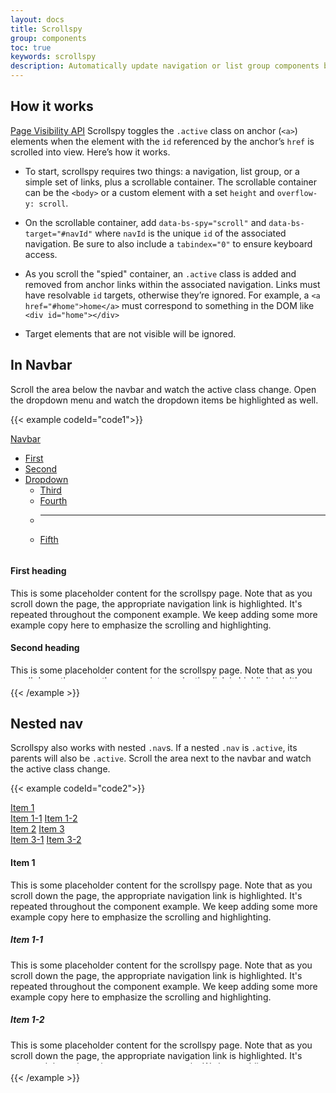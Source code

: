 ```yaml
---
layout: docs
title: Scrollspy
group: components
toc: true
keywords: scrollspy
description: Automatically update navigation or list group components based on scroll position to indicate which link is currently active in the viewport.
---
```


## How it works
<a class="link-pink" href="https://www.w3.org/TR/page-visibility/">Page Visibility API</a> 
Scrollspy toggles the ```.active``` class on anchor (```<a>```) elements when the element with 
the ```id``` referenced by the anchor’s ```href``` is scrolled into view. Here’s how it works.

- To start, scrollspy requires two things: a navigation, list group, or a simple set of links, 
plus a scrollable container. The scrollable container can be the ```<body>``` or a custom 
element with a set ```height``` and ```overflow-y: scroll```.

- On the scrollable container, add ```data-bs-spy="scroll"``` and ```data-bs-target="#navId"``` 
where ```navId``` is the unique ```id``` of the associated navigation. Be sure to also include 
a ```tabindex="0"``` to ensure keyboard access.

- As you scroll the "spied" container, an ```.active``` class is added and removed from anchor 
links within the associated navigation. Links must have resolvable ```id``` targets, otherwise 
they’re ignored. For example, a ```<a href="#home">home</a>``` must correspond to something 
in the DOM like ```<div id="home"></div>```

- Target elements that are not visible will be ignored.

## In Navbar
Scroll the area below the navbar and watch the active class change. Open the dropdown menu 
and watch the dropdown items be highlighted as well.

{{< example codeId="code1">}}

<nav id="navbar-example" class="navbar border px-3 mb-3">
  <a class="navbar-brand" href="#">Navbar</a>
  <ul class="nav nav-pills">
    <li class="nav-item">
      <a class="nav-link" href="#scrollspyHeading1">First</a>
    </li>
    <li class="nav-item">
      <a class="nav-link" href="#scrollspyHeading2">Second</a>
    </li>
    <li class="nav-item dropdown">
      <a class="nav-link dropdown-toggle" data-bs-toggle="dropdown" href="#" role="button" aria-expanded="false">Dropdown</a>
      <ul class="dropdown-menu">
        <li><a class="dropdown-item" href="#scrollspyHeading3">Third</a></li>
        <li><a class="dropdown-item" href="#scrollspyHeading4">Fourth</a></li>
        <li><hr class="dropdown-divider"></li>
        <li><a class="dropdown-item" href="#scrollspyHeading5">Fifth</a></li>
      </ul>
    </li>
  </ul>
</nav>
<div data-bs-spy="scroll" data-bs-target="#navbar-example" data-bs-root-margin="0px 0px -40%" data-bs-smooth-scroll="true" class="border scrollspy-example p-3 rounded-2" tabindex="0" style="height:200px;overflow:auto;">
  <h4 id="scrollspyHeading1">First heading</h4>
  <p>This is some placeholder content for the scrollspy page. Note that as you scroll down the 
  page, the appropriate navigation link is highlighted. It's repeated throughout the component 
  example. We keep adding some more example copy here to emphasize the scrolling and 
  highlighting.</p>

  <h4 id="scrollspyHeading2">Second heading</h4>
  <p>This is some placeholder content for the scrollspy page. Note that as you scroll down the 
  page, the appropriate navigation link is highlighted. It's repeated throughout the component 
  example. We keep adding some more example copy here to emphasize the scrolling and 
  highlighting.</p>
  
  <h4 id="scrollspyHeading3">Third heading</h4>
  <p>This is some placeholder content for the scrollspy page. Note that as you scroll down the 
  page, the appropriate navigation link is highlighted. It's repeated throughout the component 
  example. We keep adding some more example copy here to emphasize the scrolling and 
  highlighting.</p>
  
  <h4 id="scrollspyHeading4">Fourth heading</h4>
  <p>This is some placeholder content for the scrollspy page. Note that as you scroll down the 
  page, the appropriate navigation link is highlighted. It's repeated throughout the component 
  example. We keep adding some more example copy here to emphasize the scrolling and 
  highlighting.</p>
  
  <h4 id="scrollspyHeading5">Fifth heading</h4>
  <p>This is some placeholder content for the scrollspy page. Note that as you scroll down the 
  page, the appropriate navigation link is highlighted. It's repeated throughout the component 
  example. We keep adding some more example copy here to emphasize the scrolling and 
  highlighting.</p>
</div>

{{< /example >}}

## Nested nav
Scrollspy also works with nested ```.nav```s. If a nested ```.nav``` is ```.active```, its 
parents will also be ```.active```. Scroll the area next to the navbar and watch the active 
class change.

{{< example codeId="code2">}}

<div class="row">
  <div class="col-4">
    <nav id="navbar-example2" class="h-100 flex-column align-items-stretch pe-4 border-end">
      <nav class="nav nav-pills flex-column">
        <a class="nav-link" href="#item-1">Item 1</a>
        <nav class="nav nav-pills flex-column">
          <a class="nav-link ms-3 my-1" href="#item-1-1">Item 1-1</a>
          <a class="nav-link ms-3 my-1" href="#item-1-2">Item 1-2</a>
        </nav>
        <a class="nav-link" href="#item-2">Item 2</a>
        <a class="nav-link" href="#item-3">Item 3</a>
        <nav class="nav nav-pills flex-column">
          <a class="nav-link ms-3 my-1" href="#item-3-1">Item 3-1</a>
          <a class="nav-link ms-3 my-1" href="#item-3-2">Item 3-2</a>
        </nav>
      </nav>
    </nav>
  </div>

  <div class="col-8">
    <div data-bs-spy="scroll" data-bs-target="#navbar-example2" data-bs-smooth-scroll="true" class="scrollspy-example-2" tabindex="0" style="height:350px;overflow:auto;">
      <div id="item-1">
        <h4>Item 1</h4>
        <p>This is some placeholder content for the scrollspy page. Note that as you scroll down the 
        page, the appropriate navigation link is highlighted. It's repeated throughout the component 
        example. We keep adding some more example copy here to emphasize the scrolling and 
        highlighting.</p>
      </div>
      <div id="item-1-1">
        <h5>Item 1-1</h5>
        <p>This is some placeholder content for the scrollspy page. Note that as you scroll down the 
        page, the appropriate navigation link is highlighted. It's repeated throughout the component 
        example. We keep adding some more example copy here to emphasize the scrolling and 
        highlighting.</p>
      </div>
      <div id="item-1-2">
        <h5>Item 1-2</h5>
        <p>This is some placeholder content for the scrollspy page. Note that as you scroll down the 
        page, the appropriate navigation link is highlighted. It's repeated throughout the component 
        example. We keep adding some more example copy here to emphasize the scrolling and 
        highlighting.</p>
      </div>
      <div id="item-2">
        <h4>Item 2</h4>
        <p>This is some placeholder content for the scrollspy page. Note that as you scroll down the 
        page, the appropriate navigation link is highlighted. It's repeated throughout the component 
        example. We keep adding some more example copy here to emphasize the scrolling and 
        highlighting.</p>
      </div>
      <div id="item-3">
        <h4>Item 3</h4>
        <p>This is some placeholder content for the scrollspy page. Note that as you scroll down the 
        page, the appropriate navigation link is highlighted. It's repeated throughout the component 
        example. We keep adding some more example copy here to emphasize the scrolling and 
        highlighting.</p>
      </div>
      <div id="item-3-1">
        <h5>Item 3-1</h5>
        <p>This is some placeholder content for the scrollspy page. Note that as you scroll down the 
        page, the appropriate navigation link is highlighted. It's repeated throughout the component 
        example. We keep adding some more example copy here to emphasize the scrolling and 
        highlighting.</p>
      </div>
      <div id="item-3-2">
        <h5>Item 3-2</h5>
        <p>This is some placeholder content for the scrollspy page. Note that as you scroll down the 
        page, the appropriate navigation link is highlighted. It's repeated throughout the component 
        example. We keep adding some more example copy here to emphasize the scrolling and 
        highlighting.</p>
      </div>
    </div>
  </div>
</div>

{{< /example >}}
